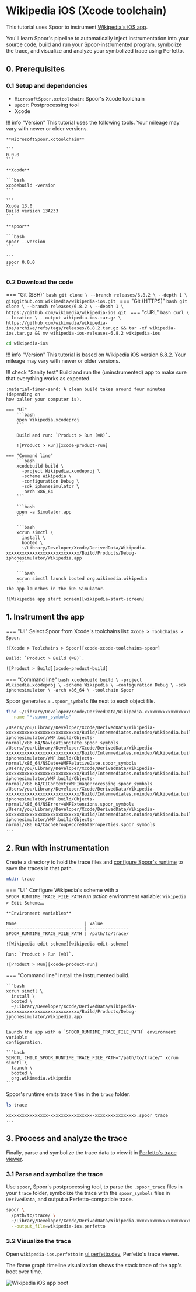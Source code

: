 # Wikipedia iOS (Xcode toolchain)

This tutorial uses Spoor to instrument
[Wikipedia's iOS app][wikipedia-ios-github].

You'll learn Spoor's pipeline to automatically inject instrumentation into your
source code, build and run your Spoor-instrumented program, symbolize the trace,
and visualize and analyze your symbolized trace using Perfetto.

## 0. Prerequisites

### 0.1 Setup and dependencies

* `MicrosoftSpoor.xctoolchain`: Spoor's Xcode toolchain
* `spoor`: Postprocessing tool
* Xcode

!!! info "Version"
    This tutorial uses the following tools. Your mileage may vary with newer
    or older versions.

    **MicrosoftSpoor.xctoolchain**

    ```
    0.0.0
    ```

    **Xcode**

    ```bash
    xcodebuild -version
    ```

    ```
    Xcode 13.0
    Build version 13A233
    ```

    **spoor**

    ```bash
    spoor --version
    ```

    ```
    spoor 0.0.0
    ```

### 0.2 Download the code

=== "Git (SSH)"
    ```bash
    git clone \
      --branch releases/6.8.2 \
      --depth 1 \
      git@github.com:wikimedia/wikipedia-ios.git
    ```
=== "Git (HTTPS)"
    ```bash
    git clone \
      --branch releases/6.8.2 \
      --depth 1 \
      https://github.com/wikimedia/wikipedia-ios.git
    ```
=== "cURL"
    ```bash
    curl \
      --location \
      --output wikipedia-ios.tar.gz \
      https://github.com/wikimedia/wikipedia-ios/archive/refs/tags/releases/6.8.2.tar.gz &&
    tar -xf wikipedia-ios.tar.gz &&
    mv wikipedia-ios-releases-6.8.2 wikipedia-ios
    ```

```bash
cd wikipedia-ios
```

!!! info "Version"
    This tutorial is based on Wikipedia iOS version 6.8.2. Your mileage may vary
    with newer or older versions.

!!! check "Sanity test"
    Build and run the (uninstrumented) app to make sure that everything works
    as expected.

    :material-timer-sand: A clean build takes around four minutes (depending on
    how baller your computer is).

    === "UI"
        ```bash
        open Wikipedia.xcodeproj
        ```
        
        Build and run: `Product > Run (⌘R)`.

        ![Product > Run][xcode-product-run]

    === "Command line"
        ```bash
        xcodebuild build \
          -project Wikipedia.xcodeproj \
          -scheme Wikipedia \
          -configuration Debug \
          -sdk iphonesimulator \
          -arch x86_64
        ```

        ```bash
        open -a Simulator.app
        ```

        ```bash
        xcrun simctl \
          install \
          booted \
          ~/Library/Developer/Xcode/DerivedData/Wikipedia-xxxxxxxxxxxxxxxxxxxxxxxxxxxx/Build/Products/Debug-iphonesimulator/Wikipedia.app
        ```

        ```bash
        xcrun simctl launch booted org.wikimedia.wikipedia
        ```
    The app launches in the iOS Simulator.

    ![Wikipedia app start screen][wikipedia-start-screen]

## 1. Instrument the app

=== "UI"
    Select Spoor from Xcode's toolchains list: `Xcode > Toolchains > Spoor`.

    ![Xcode > Toolchains > Spoor][xcode-xcode-toolchains-spoor]

    Build: `Product > Build (⌘B)`.

    ![Product > Build][xcode-product-build]
=== "Command line"
    ```bash
    xcodebuild build \
      -project Wikipedia.xcodeproj \
      -scheme Wikipedia \
      -configuration Debug \
      -sdk iphonesimulator \
      -arch x86_64 \
      -toolchain Spoor
    ```

Spoor generates a `.spoor_symbols` file next to each object file.

```bash
find ~/Library/Developer/Xcode/DerivedData/Wikipedia-xxxxxxxxxxxxxxxxxxxxxxxxxxxx \
  -name "*.spoor_symbols"
```

```
/Users/you/Library/Developer/Xcode/DerivedData/Wikipedia-xxxxxxxxxxxxxxxxxxxxxxxxxxxx/Build/Intermediates.noindex/Wikipedia.build/Debug-iphonesimulator/WMF.build/Objects-normal/x86_64/NavigationState.spoor_symbols
/Users/you/Library/Developer/Xcode/DerivedData/Wikipedia-xxxxxxxxxxxxxxxxxxxxxxxxxxxx/Build/Intermediates.noindex/Wikipedia.build/Debug-iphonesimulator/WMF.build/Objects-normal/x86_64/NSDate+WMFRelativeDate.spoor_symbols
/Users/you/Library/Developer/Xcode/DerivedData/Wikipedia-xxxxxxxxxxxxxxxxxxxxxxxxxxxx/Build/Intermediates.noindex/Wikipedia.build/Debug-iphonesimulator/WMF.build/Objects-normal/x86_64/CIContext+WMFImageProcessing.spoor_symbols
/Users/you/Library/Developer/Xcode/DerivedData/Wikipedia-xxxxxxxxxxxxxxxxxxxxxxxxxxxx/Build/Intermediates.noindex/Wikipedia.build/Debug-iphonesimulator/WMF.build/Objects-normal/x86_64/NSError+WMFExtensions.spoor_symbols
/Users/you/Library/Developer/Xcode/DerivedData/Wikipedia-xxxxxxxxxxxxxxxxxxxxxxxxxxxx/Build/Intermediates.noindex/Wikipedia.build/Debug-iphonesimulator/WMF.build/Objects-normal/x86_64/CacheGroup+CoreDataProperties.spoor_symbols
...
```

## 2. Run with instrumentation

Create a directory to hold the trace files and
[configure Spoor's runtime][runtime-configuration] to save the traces in that
path.

```bash
mkdir trace
```

=== "UI"
    Configure Wikipedia's scheme with a `SPOOR_RUNTIME_TRACE_FILE_PATH`
    _run action_ environment variable: `Wikipedia > Edit Scheme…`.

    **Environment variables**

    Name                          | Value
    ----------------------------- | ---------------
    SPOOR_RUNTIME_TRACE_FILE_PATH | /path/to/trace/

    ![Wikipedia edit scheme][wikipedia-edit-scheme]

    Run: `Product > Run (⌘R)`.

    ![Product > Run][xcode-product-run]
=== "Command line"
    Install the instrumented build.

    ```bash
    xcrun simctl \
      install \
      booted \
      ~/Library/Developer/Xcode/DerivedData/Wikipedia-xxxxxxxxxxxxxxxxxxxxxxxxxxxx/Build/Products/Debug-iphonesimulator/Wikipedia.app
    ```

    Launch the app with a `SPOOR_RUNTIME_TRACE_FILE_PATH` environment variable
    configuration.

    ```bash
    SIMCTL_CHILD_SPOOR_RUNTIME_TRACE_FILE_PATH="/path/to/trace/" xcrun simctl \
      launch \
      booted \
      org.wikimedia.wikipedia
    ```

Spoor's runtime emits trace files in the `trace` folder.

```bash
ls trace
```

```
xxxxxxxxxxxxxxxx-xxxxxxxxxxxxxxxx-xxxxxxxxxxxxxxxx.spoor_trace
...
```

## 3. Process and analyze the trace

Finally, parse and symbolize the trace data to view it in
[Perfetto's trace viewer][perfetto-viewer].

### 3.1 Parse and symbolize the trace

Use `spoor`, Spoor's postprocessing tool, to parse the `.spoor_trace` files in
your `trace` folder, symbolize the trace with the `spoor_symbols` files in
`DerivedData`, and output a Perfetto-compatible trace.

```bash
spoor \
  /path/to/trace/ \
  ~/Library/Developer/Xcode/DerivedData/Wikipedia-xxxxxxxxxxxxxxxxxxxxxxxxxxxx \
  --output_file=wikipedia-ios.perfetto
```

### 3.2 Visualize the trace

Open `wikipedia-ios.perfetto` in [ui.perfetto.dev][perfetto-ui], Perfetto's
trace viewer.

The flame graph timeline visualization shows the stack trace of the app's boot
over time.

![Wikipedia iOS app boot][wikipedia-boot-visualization]

[perfetto-ui]: https://ui.perfetto.dev/
[perfetto-viewer]: https://perfetto.dev/#viewer
[runtime-configuration]: /configuration/runtime/#spoor_runtime_trace_file_path
[wikipedia-boot-visualization]: wikipedia-boot-visualization.png
[wikipedia-edit-scheme]: wikipedia-edit-scheme.png
[wikipedia-ios-github]: https://github.com/wikimedia/wikipedia-ios
[wikipedia-start-screen]: wikipedia-start-screen.png
[xcode-product-build]: xcode-product-build.png
[xcode-product-clean-build-folder]: xcode-product-clean-build-folder.png
[xcode-product-run]: xcode-product-run.png
[xcode-xcode-toolchains-spoor]: xcode-xcode-toolchains-spoor.png
